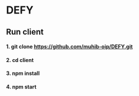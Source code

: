 # DEFY

## Run client

#### 1. git clone https://github.com/muhib-oip/DEFY.git 
#### 2. cd client
#### 3. npm install
#### 4. npm start
